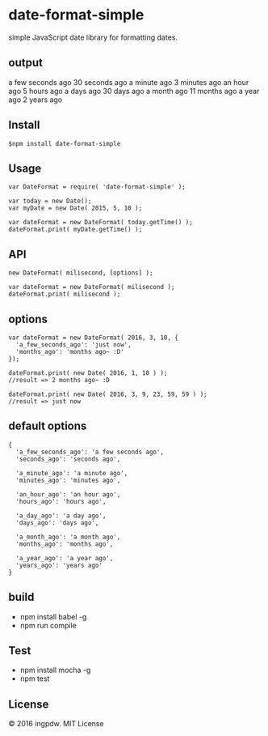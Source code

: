 # date-format-simple

simple JavaScript date library for formatting dates.

## output
a few seconds ago
30 seconds ago
a minute ago
3 minutes ago
an hour ago
5 hours ago
a days ago
30 days ago
a month ago
11 months ago
a year ago
2 years ago

## Install

```
$npm install date-format-simple
```

## Usage

```
var DateFormat = require( 'date-format-simple' );

var today = new Date();
var myDate = new Date( 2015, 5, 10 );

var dateFormat = new DateFormat( today.getTime() );
dateFormat.print( myDate.getTime() );

```

## API
```
new DateFormat( milisecond, [options] );
```

```
var dateFormat = new DateFormat( milisecond );
dateFormat.print( milisecond );
```

## options

```
var dateFormat = new DateFormat( 2016, 3, 10, {
  'a_few_seconds_ago': 'just now',
  'months_ago': 'months ago~ :D'
});

dateFormat.print( new Date( 2016, 1, 10 ) );
//result => 2 months ago~ :D

dateFormat.print( new Date( 2016, 3, 9, 23, 59, 59 ) );
//result => just now
```

## default options

```
{
  'a_few_seconds_ago': 'a few seconds ago',
  'seconds_ago': 'seconds ago',

  'a_minute_ago': 'a minute ago',
  'minutes_ago': 'minutes ago',

  'an_hour_ago': 'an hour ago',
  'hours_ago': 'hours ago',

  'a_day_ago': 'a day ago',
  'days_ago': 'days ago',

  'a_month_ago': 'a month ago',
  'months_ago': 'months ago',

  'a_year_ago': 'a year ago',
  'years_ago': 'years ago'
}
```

## build
* npm install babel -g
* npm run compile

## Test
* npm install mocha -g
* npm test

## License
© 2016 ingpdw. MIT License
